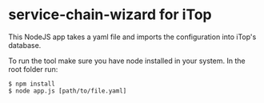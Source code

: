 # service-chain-wizard for iTop
This NodeJS app takes a yaml file and imports the configuration into iTop's database.

To run the tool make sure you have node installed in your system. In the root folder run:

    $ npm install
    $ node app.js [path/to/file.yaml]
 